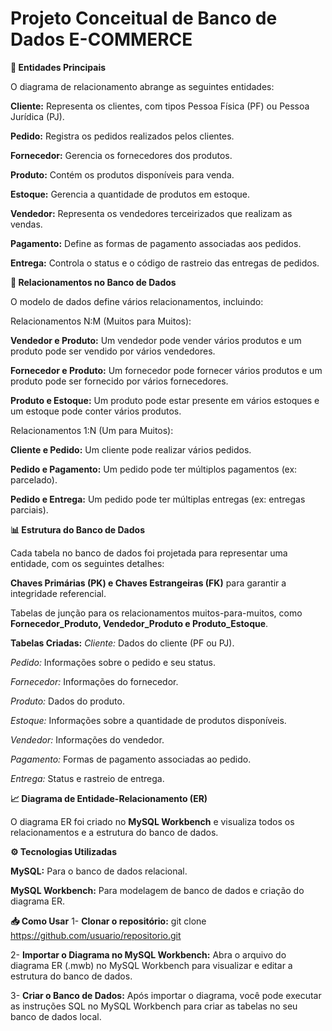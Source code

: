 # Projeto Conceitual de Banco de Dados E-COMMERCE

**🔑 Entidades Principais**

O diagrama de relacionamento abrange as seguintes entidades:

**Cliente:** Representa os clientes, com tipos Pessoa Física (PF) ou Pessoa Jurídica (PJ).

**Pedido:** Registra os pedidos realizados pelos clientes.

**Fornecedor:** Gerencia os fornecedores dos produtos.

**Produto:** Contém os produtos disponíveis para venda.

**Estoque:** Gerencia a quantidade de produtos em estoque.

**Vendedor:** Representa os vendedores terceirizados que realizam as vendas.

**Pagamento:** Define as formas de pagamento associadas aos pedidos.

**Entrega:** Controla o status e o código de rastreio das entregas de pedidos.





**🔄 Relacionamentos no Banco de Dados**

O modelo de dados define vários relacionamentos, incluindo:

Relacionamentos N:M (Muitos para Muitos):

**Vendedor e Produto:** Um vendedor pode vender vários produtos e um produto pode ser vendido por vários vendedores.

**Fornecedor e Produto:** Um fornecedor pode fornecer vários produtos e um produto pode ser fornecido por vários fornecedores.

**Produto e Estoque:** Um produto pode estar presente em vários estoques e um estoque pode conter vários produtos.

Relacionamentos 1:N (Um para Muitos):

**Cliente e Pedido:** Um cliente pode realizar vários pedidos.

**Pedido e Pagamento:** Um pedido pode ter múltiplos pagamentos (ex: parcelado).

**Pedido e Entrega:** Um pedido pode ter múltiplas entregas (ex: entregas parciais).

**📊 Estrutura do Banco de Dados**

Cada tabela no banco de dados foi projetada para representar uma entidade, com os seguintes detalhes:

**Chaves Primárias (PK) e Chaves Estrangeiras (FK)** para garantir a integridade referencial.

Tabelas de junção para os relacionamentos muitos-para-muitos, como **Fornecedor_Produto, Vendedor_Produto e Produto_Estoque**.

**Tabelas Criadas:**
*Cliente:* Dados do cliente (PF ou PJ).

*Pedido:* Informações sobre o pedido e seu status.

*Fornecedor:* Informações do fornecedor.

*Produto:* Dados do produto.

*Estoque:* Informações sobre a quantidade de produtos disponíveis.

*Vendedor:* Informações do vendedor.

*Pagamento:* Formas de pagamento associadas ao pedido.

*Entrega:* Status e rastreio de entrega.

**📈 Diagrama de Entidade-Relacionamento (ER)**

O diagrama ER foi criado no **MySQL Workbench** e visualiza todos os relacionamentos e a estrutura do banco de dados.

**⚙️ Tecnologias Utilizadas**

**MySQL:** Para o banco de dados relacional.

**MySQL Workbench:** Para modelagem de banco de dados e criação do diagrama ER.

**📥 Como Usar**
1- **Clonar o repositório:**
git clone https://github.com/usuario/repositorio.git

2- **Importar o Diagrama no MySQL Workbench:** Abra o arquivo do diagrama ER (.mwb) no MySQL Workbench para visualizar e editar a estrutura do banco de dados.

3- **Criar o Banco de Dados:** Após importar o diagrama, você pode executar as instruções SQL no MySQL Workbench para criar as tabelas no seu banco de dados local.

